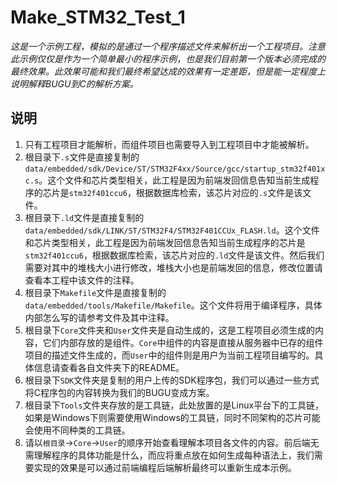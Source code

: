 # Make_STM32_Test_1

*这是一个示例工程，模拟的是通过一个程序描述文件来解析出一个工程项目。注意此示例仅仅是作为一个简单最小的程序示例，也是我们目前第一个版本必须完成的最终效果。此效果可能和我们最终希望达成的效果有一定差距，但是能一定程度上说明解释BUGU到C的解析方案。*

## 说明
1. 只有工程项目才能解析，而组件项目也需要导入到工程项目中才能被解析。
2. 根目录下`.s`文件是直接复制的`data/embedded/sdk/Device/ST/STM32F4xx/Source/gcc/startup_stm32f401xc.s`。这个文件和芯片类型相关，此工程是因为前端发回信息告知当前生成程序的芯片是`stm32f401ccu6`，根据数据库检索，该芯片对应的`.s`文件是该文件。
3. 根目录下`.ld`文件是直接复制的`data/embedded/sdk/LINK/ST/STM32F4/STM32F401CCUx_FLASH.ld`。这个文件和芯片类型相关，此工程是因为前端发回信息告知当前生成程序的芯片是`stm32f401ccu6`，根据数据库检索，该芯片对应的`.ld`文件是该文件。然后我们需要对其中的堆栈大小进行修改，堆栈大小也是前端发回的信息，修改位置请查看本工程中该文件的注释。
4. 根目录下`Makefile`文件是直接复制的`data/embedded/tools/Makefile/Makefile`。这个文件将用于编译程序，具体内部怎么写的请参考文件及其中注释。
5. 根目录下`Core`文件夹和`User`文件夹是自动生成的，这是工程项目必须生成的内容，它们内部存放的是组件。`Core`中组件的内容是直接从服务器中已存的组件项目的描述文件生成的，而`User`中的组件则是用户为当前工程项目编写的。具体信息请查看各自文件夹下的README。
6. 根目录下`SDK`文件夹是复制的用户上传的SDK程序包，我们可以通过一些方式将C程序包的内容转换为我们的BUGU变成方案。
7. 根目录下`Tools`文件夹存放的是工具链，此处放置的是Linux平台下的工具链，如果是Windows下则需要使用Windows的工具链，同时不同架构的芯片可能会使用不同种类的工具链。
8. 请以`根目录`->`Core`->`User`的顺序开始查看理解本项目各文件的内容。前后端无需理解程序的具体功能是什么，而应将重点放在如何生成每种语法上，我们需要实现的效果是可以通过前端编程后端解析最终可以重新生成本示例。